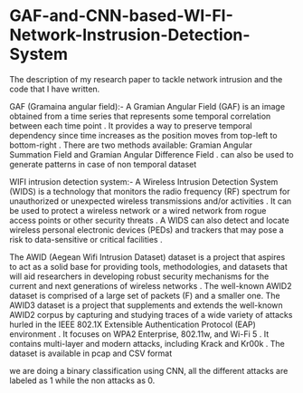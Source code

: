 # GAF-and-CNN-based-WI-FI-Network-Instrusion-Detection-System
The description of my research paper to tackle network intrusion and the code that I have written.

GAF (Gramaina angular field):-
A Gramian Angular Field (GAF) is an image obtained from a time series that represents some temporal correlation between each time point . It provides a way to preserve temporal dependency since time increases as the position moves from top-left to bottom-right . There are two methods available: Gramian Angular Summation Field and Gramian Angular Difference Field . can also be used to generate patterns in case of non temporal dataset

WIFI intrusion detection system:-
A Wireless Intrusion Detection System (WIDS) is a technology that monitors the radio frequency (RF) spectrum for unauthorized or unexpected wireless transmissions and/or activities . It can be used to protect a wireless network or a wired network from rogue access points or other security threats . A WIDS can also detect and locate wireless personal electronic devices (PEDs) and trackers that may pose a risk to data-sensitive or critical facilities .

The AWID (Aegean Wifi Intrusion Dataset) dataset is a project that aspires to act as a solid base for providing tools, methodologies, and datasets that will aid researchers in developing robust security mechanisms for the current and next generations of wireless networks . The well-known AWID2 dataset is comprised of a large set of packets (F) and a smaller one. The AWID3 dataset is a project that supplements and extends the well-known AWID2 corpus by capturing and studying traces of a wide variety of attacks hurled in the IEEE 802.1X Extensible Authentication Protocol (EAP) environment . It focuses on WPA2 Enterprise, 802.11w, and Wi-Fi 5 . It contains multi-layer and modern attacks, including Krack and Kr00k . The dataset is available in pcap and CSV format 

we are doing a binary classification using CNN, all the different attacks are labeled as 1 while the non attacks as 0.
